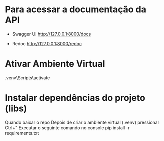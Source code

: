 # Para acessar a documentação da API

* Swagger UI 
http://127.0.0.1:8000/docs

* Redoc
http://127.0.0.1:8000/redoc

# Ativar Ambiente Virtual
.venv\Scripts\activate

# Instalar dependências do projeto (libs)
Quando baixar o repo
Depois de criar o ambiente virtual (.venv)
pressionar Ctrl+"
Executar o seguinte comando no console
pip install -r requirements.txt